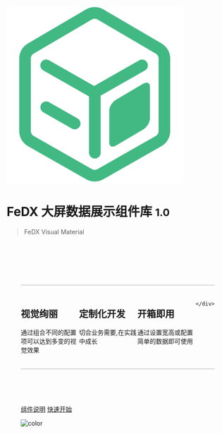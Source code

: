 ![logo](_media/icon.svg)

# FeDX 大屏数据展示组件库 <small>1.0</small>

> FeDX Visual Material

<style>

.home {
    padding: 3.6rem 2rem 0;
    max-width: 960px;
    margin: 0 auto;
    display: block;
}
.features{
    border-top:1px solid #b2b7b3;
    border-bottom:1px solid #b2b7b3;
    padding: 1.2rem 0;
    margin: 2.5rem 0 5rem 0;
    display: flex;
    flex-wrap: wrap;
    align-items: flex-start;
    align-content: stretch;
    justify-content: space-between;
}

.home .feature {
    flex-grow: 1;
    flex-basis: 30%;
    max-width: 30%;
}
</style>
<div class='home'>
    <div class="features">
       <div class="feature">
            <h2>视觉绚丽</h2> 
            <p>通过组合不同的配置项可以达到多变的视觉效果</p>
        </div>
        <div class="feature">
            <h2>定制化开发</h2> <p>切合业务需要,在实践中成长</p>
        </div>
        <div class="feature">
            <h2>开箱即用</h2> <p>通过设置宽高或配置简单的数据即可使用</p>
        </div>
        
    </div>
</div>

[组件说明](components.md) [快速开始](quickstart/README.md)

<!-- 背景色 -->

![color](#f0f0f0)
